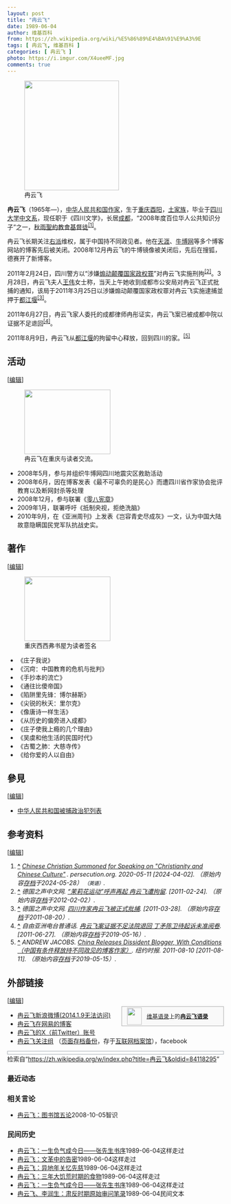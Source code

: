 ```yaml
---
layout: post
title: "冉云飞"
date: 1989-06-04
author: 维基百科
from: https://zh.wikipedia.org/wiki/%E5%86%89%E4%BA%91%E9%A3%9E
tags: [ 冉云飞, 维基百科 ]
categories: [ 冉云飞 ]
photo: https://i.imgur.com/X4ueeMF.jpg
comments: true
---
```

<div class="mw-content-ltr mw-parser-output" lang="zh" dir="ltr"><figure class="mw-default-size" typeof="mw:File/Thumb"><a href="/wiki/File:Ran_Yunfei.JPG" class="mw-file-description"><img src="//upload.wikimedia.org/wikipedia/commons/thumb/e/e4/Ran_Yunfei.JPG/220px-Ran_Yunfei.JPG" decoding="async" width="220" height="255" class="mw-file-element" srcset="//upload.wikimedia.org/wikipedia/commons/thumb/e/e4/Ran_Yunfei.JPG/330px-Ran_Yunfei.JPG 1.5x, //upload.wikimedia.org/wikipedia/commons/thumb/e/e4/Ran_Yunfei.JPG/440px-Ran_Yunfei.JPG 2x" data-file-width="1429" data-file-height="1655"></a><figcaption>冉云飞</figcaption></figure>
<p><b>冉云飞</b>（1965年<span class="useeditintro" title="Template:BLP editintro">—</span>），<a href="/wiki/%E4%B8%AD%E5%8D%8E%E4%BA%BA%E6%B0%91%E5%85%B1%E5%92%8C%E5%9B%BD" title="中华人民共和国">中华人民共和国</a><a href="/wiki/%E4%BD%9C%E5%AE%B6" title="作家">作家</a>，生于<a href="/wiki/%E9%87%8D%E5%BA%86" class="mw-redirect" title="重庆">重庆</a><a href="/wiki/%E9%85%89%E9%98%B3" class="mw-redirect" title="酉阳">酉阳</a>，<a href="/wiki/%E5%9C%9F%E5%AE%B6%E6%97%8F" title="土家族">土家族</a>，毕业于<a href="/wiki/%E5%9B%9B%E5%B7%9D%E5%A4%A7%E5%AD%A6" title="四川大学">四川大学</a><a href="/wiki/%E4%B8%AD%E6%96%87%E7%B3%BB" class="mw-redirect" title="中文系">中文系</a>，现任职于《四川文学》，长居<a href="/wiki/%E6%88%90%E9%83%BD" class="mw-redirect" title="成都">成都</a>，“2008年度百位华人公共知识分子”之一，<a href="/wiki/%E7%A7%8B%E9%9B%A8%E8%81%96%E7%B4%84%E6%95%99%E6%9C%83" title="秋雨聖約教會">秋雨聖約教會</a><a href="/wiki/%E5%9B%9B%E5%B7%9D%E5%9F%BA%E7%9D%A3%E6%95%99%E6%96%B0%E6%95%99" title="四川基督教新教">基督徒</a><sup id="cite_ref-1" class="reference"><a href="#cite_note-1"><span class="cite-bracket">[</span>1<span class="cite-bracket">]</span></a></sup>。
</p>
<meta property="mw:PageProp/toc">
<div class="mw-heading mw-heading2"></div>
<p>冉云飞长期关注<a href="/wiki/%E5%8F%B3%E6%B4%BE" title="右派">右派</a>维权，属于中国持不同政见者。他在<a href="/wiki/%E5%A4%A9%E6%B6%AF" class="mw-disambig" title="天涯">天涯</a>、<a href="/wiki/%E7%89%9B%E5%8D%9A%E7%BD%91" title="牛博网">牛博网</a>等多个博客网站的博客先后被关闭。2008年12月冉云飞的牛博镜像被关闭后，先后在搜狐，德赛开了新博客。
</p><p>2011年2月24日，四川警方以“涉嫌<a href="/wiki/%E7%85%BD%E5%8A%A8%E9%A2%A0%E8%A6%86%E5%9B%BD%E5%AE%B6%E6%94%BF%E6%9D%83%E7%BD%AA" title="煽动颠覆国家政权罪">煽动颠覆国家政权罪</a>”对冉云飞实施刑拘<sup id="cite_ref-2" class="reference"><a href="#cite_note-2"><span class="cite-bracket">[</span>2<span class="cite-bracket">]</span></a></sup>。3月28日，冉云飞夫人<a href="/wiki/%E7%8E%8B%E4%BC%9F" class="mw-redirect mw-disambig" title="王伟">王伟</a>女士称，当天上午她收到成都市公安局对冉云飞正式批捕的通知，该局于2011年3月25日以涉嫌煽动颠覆国家政权罪对冉云飞实施逮捕並押于<a href="/wiki/%E9%83%BD%E6%B1%9F%E5%A0%B0" title="都江堰">都江堰</a><sup id="cite_ref-3" class="reference"><a href="#cite_note-3"><span class="cite-bracket">[</span>3<span class="cite-bracket">]</span></a></sup>。
</p><p>2011年6月27日，冉云飞家人委托的成都律师冉彤证实，冉云飞案已被成都中院以证据不足退回<sup id="cite_ref-4" class="reference"><a href="#cite_note-4"><span class="cite-bracket">[</span>4<span class="cite-bracket">]</span></a></sup>。
</p><p>2011年8月9日，冉云飞从<a href="/wiki/%E9%83%BD%E6%B1%9F%E5%A0%B0" title="都江堰">都江堰</a>的拘留中心释放，回到四川的家。<sup id="cite_ref-5" class="reference"><a href="#cite_note-5"><span class="cite-bracket">[</span>5<span class="cite-bracket">]</span></a></sup>
</p>
<div class="mw-heading mw-heading2"><h2 id="活动"><span id=".E6.B4.BB.E5.8A.A8"></span>活动</h2><span class="mw-editsection"><span class="mw-editsection-bracket">[</span><a href="/w/index.php?title=%E5%86%89%E4%BA%91%E9%A3%9E&amp;action=edit&amp;section=2" title="编辑章节：活动"><span>编辑</span></a><span class="mw-editsection-bracket">]</span></span></div>
<figure class="mw-halign-right" typeof="mw:File/Thumb"><a href="/wiki/File:RIMAG0128.jpg" class="mw-file-description"><img src="//upload.wikimedia.org/wikipedia/commons/thumb/3/34/RIMAG0128.jpg/200px-RIMAG0128.jpg" decoding="async" width="200" height="150" class="mw-file-element" srcset="//upload.wikimedia.org/wikipedia/commons/thumb/3/34/RIMAG0128.jpg/300px-RIMAG0128.jpg 1.5x, //upload.wikimedia.org/wikipedia/commons/thumb/3/34/RIMAG0128.jpg/400px-RIMAG0128.jpg 2x" data-file-width="1024" data-file-height="768"></a><figcaption>冉云飞在重庆与读者交流。</figcaption></figure>
<ul><li>2008年5月，参与并组织牛博网四川地震灾区救助活动</li>
<li>2008年6月，因在博客发表《最不可辜负的是民心》而遭四川省作家协会批评教育以及断网封杀等处理</li>
<li>2008年12月，参与联署《<a href="/wiki/%E9%9B%B6%E5%85%AB%E5%AE%AA%E7%AB%A0" title="零八宪章">零八宪章</a>》</li>
<li>2009年1月，联署呼吁《抵制央视，拒绝洗脑》</li>
<li>2010年9月，在《亚洲周刊》上发表《岂容青史尽成灰》一文，认为中国大陆故意隐瞒国民党军队抗战史实。</li></ul>
<div class="mw-heading mw-heading2"><h2 id="著作"><span id=".E8.91.97.E4.BD.9C"></span>著作</h2><span class="mw-editsection"><span class="mw-editsection-bracket">[</span><a href="/w/index.php?title=%E5%86%89%E4%BA%91%E9%A3%9E&amp;action=edit&amp;section=3" title="编辑章节：著作"><span>编辑</span></a><span class="mw-editsection-bracket">]</span></span></div>
<figure class="mw-halign-right" typeof="mw:File/Thumb"><a href="/wiki/File:IMAG0136.jpg" class="mw-file-description"><img src="//upload.wikimedia.org/wikipedia/commons/thumb/5/51/IMAG0136.jpg/200px-IMAG0136.jpg" decoding="async" width="200" height="150" class="mw-file-element" srcset="//upload.wikimedia.org/wikipedia/commons/thumb/5/51/IMAG0136.jpg/300px-IMAG0136.jpg 1.5x, //upload.wikimedia.org/wikipedia/commons/thumb/5/51/IMAG0136.jpg/400px-IMAG0136.jpg 2x" data-file-width="1600" data-file-height="1200"></a><figcaption>重庆西西弗书屋为读者签名</figcaption></figure>
<ul><li>《庄子我说》</li>
<li>《沉疴：中国教育的危机与批判》</li>
<li>《手抄本的流亡》</li>
<li>《通往比傻帝国》</li>
<li>《陷阱里先锋：博尔赫斯》</li>
<li>《尖锐的秋天：里尔克》</li>
<li>《像唐诗一样生活》</li>
<li>《从历史的偏旁进入成都》</li>
<li>《庄子使我上瘾的几个理由》</li>
<li>《吴虞和他生活的民国时代》</li>
<li>《古蜀之肺：大慈寺传》</li>
<li>《给你爱的人以自由》</li></ul>
<div class="mw-heading mw-heading2"><h2 id="參見"><span id=".E5.8F.83.E8.A6.8B"></span>參見</h2><span class="mw-editsection"><span class="mw-editsection-bracket">[</span><a href="/w/index.php?title=%E5%86%89%E4%BA%91%E9%A3%9E&amp;action=edit&amp;section=4" title="编辑章节：參見"><span>编辑</span></a><span class="mw-editsection-bracket">]</span></span></div>
<ul><li><a href="/wiki/%E4%B8%AD%E5%8D%8E%E4%BA%BA%E6%B0%91%E5%85%B1%E5%92%8C%E5%9B%BD%E8%A2%AB%E6%8D%95%E6%94%BF%E6%B2%BB%E7%8A%AF%E5%88%97%E8%A1%A8" title="中华人民共和国被捕政治犯列表">中华人民共和国被捕政治犯列表</a></li></ul>
<div class="mw-heading mw-heading2"><h2 id="参考资料"><span id=".E5.8F.82.E8.80.83.E8.B5.84.E6.96.99"></span>参考资料</h2><span class="mw-editsection"><span class="mw-editsection-bracket">[</span><a href="/w/index.php?title=%E5%86%89%E4%BA%91%E9%A3%9E&amp;action=edit&amp;section=5" title="编辑章节：参考资料"><span>编辑</span></a><span class="mw-editsection-bracket">]</span></span></div>
<div class="reflist" style="list-style-type: decimal;">
<ol class="references">
<li id="cite_note-1"><span class="mw-cite-backlink"><b><a href="#cite_ref-1">^</a></b></span> <span class="reference-text"><cite class="citation web"><a rel="nofollow" class="external text" href="https://www.persecution.org/2020/11/05/chinese-christian-summoned-speaking-christianity-chinese-culture/">Chinese Christian Summoned for Speaking on "Christianity and Chinese Culture<span style="padding-right:0.2em;">"</span></a>. persecution.org. 2020-05-11 <span class="reference-accessdate"> [<span class="nowrap">2024-04-02</span>]</span>. （原始内容<a rel="nofollow" class="external text" href="https://web.archive.org/web/20240528023544/https://www.persecution.org/2020/11/05/chinese-christian-summoned-speaking-christianity-chinese-culture/">存档</a>于2024-05-28） <span style="font-family: sans-serif; cursor: default; color:var(--color-subtle, #54595d); font-size: 0.8em; bottom: 0.1em; font-weight: bold;" title="连接到英语网页">（英语）</span>.</cite><span title="ctx_ver=Z39.88-2004&amp;rfr_id=info%3Asid%2Fzh.wikipedia.org%3A%E5%86%89%E4%BA%91%E9%A3%9E&amp;rft.atitle=Chinese+Christian+Summoned+for+Speaking+on+%22Christianity+and+Chinese+Culture%22&amp;rft.date=2020-05-11&amp;rft.genre=unknown&amp;rft.jtitle=persecution.org&amp;rft_id=https%3A%2F%2Fwww.persecution.org%2F2020%2F11%2F05%2Fchinese-christian-summoned-speaking-christianity-chinese-culture%2F&amp;rft_val_fmt=info%3Aofi%2Ffmt%3Akev%3Amtx%3Ajournal" class="Z3988"><span style="display:none;">&nbsp;</span></span></span>
</li>
<li id="cite_note-2"><span class="mw-cite-backlink"><b><a href="#cite_ref-2">^</a></b></span> <span class="reference-text"><cite class="citation web">德国之声中文网. <a rel="nofollow" class="external text" href="http://www.dw-world.de/dw/article/0,,14871545,00.html">“茉莉花运动”呼声再起 冉云飞遭拘留</a>.  <span class="reference-accessdate"> [<span class="nowrap">2011-02-24</span>]</span>. （原始内容<a rel="nofollow" class="external text" href="https://web.archive.org/web/20120202225644/http://www.dw-world.de/dw/article/0,,14871545,00.html">存档</a>于2012-02-02）.</cite><span title="ctx_ver=Z39.88-2004&amp;rfr_id=info%3Asid%2Fzh.wikipedia.org%3A%E5%86%89%E4%BA%91%E9%A3%9E&amp;rft.au=%E5%BE%B7%E5%9B%BD%E4%B9%8B%E5%A3%B0%E4%B8%AD%E6%96%87%E7%BD%91&amp;rft.btitle=%E2%80%9C%E8%8C%89%E8%8E%89%E8%8A%B1%E8%BF%90%E5%8A%A8%E2%80%9D%E5%91%BC%E5%A3%B0%E5%86%8D%E8%B5%B7+%E5%86%89%E4%BA%91%E9%A3%9E%E9%81%AD%E6%8B%98%E7%95%99&amp;rft.genre=unknown&amp;rft_id=http%3A%2F%2Fwww.dw-world.de%2Fdw%2Farticle%2F0%2C%2C14871545%2C00.html&amp;rft_val_fmt=info%3Aofi%2Ffmt%3Akev%3Amtx%3Abook" class="Z3988"><span style="display:none;">&nbsp;</span></span></span>
</li>
<li id="cite_note-3"><span class="mw-cite-backlink"><b><a href="#cite_ref-3">^</a></b></span> <span class="reference-text"><cite class="citation web">德国之声中文网. <a rel="nofollow" class="external text" href="http://www.dw-world.de/dw/article/0,,6485336,00.html">四川作家冉云飞被正式批捕</a>.  <span class="reference-accessdate"> [<span class="nowrap">2011-03-28</span>]</span>. （原始内容<a rel="nofollow" class="external text" href="https://web.archive.org/web/20110820212205/http://www.dw-world.de/dw/article/0,,6485336,00.html">存档</a>于2011-08-20）.</cite><span title="ctx_ver=Z39.88-2004&amp;rfr_id=info%3Asid%2Fzh.wikipedia.org%3A%E5%86%89%E4%BA%91%E9%A3%9E&amp;rft.au=%E5%BE%B7%E5%9B%BD%E4%B9%8B%E5%A3%B0%E4%B8%AD%E6%96%87%E7%BD%91&amp;rft.btitle=%E5%9B%9B%E5%B7%9D%E4%BD%9C%E5%AE%B6%E5%86%89%E4%BA%91%E9%A3%9E%E8%A2%AB%E6%AD%A3%E5%BC%8F%E6%89%B9%E6%8D%95&amp;rft.genre=unknown&amp;rft_id=http%3A%2F%2Fwww.dw-world.de%2Fdw%2Farticle%2F0%2C%2C6485336%2C00.html&amp;rft_val_fmt=info%3Aofi%2Ffmt%3Akev%3Amtx%3Abook" class="Z3988"><span style="display:none;">&nbsp;</span></span></span>
</li>
<li id="cite_note-4"><span class="mw-cite-backlink"><b><a href="#cite_ref-4">^</a></b></span> <span class="reference-text"><cite class="citation web">自由亚洲电台普通话. <a rel="nofollow" class="external text" href="http://www.rfa.org/mandarin/yataibaodao/ryf-06272011084958.html">冉云飞案证据不足法院退回 丁矛陈卫待起诉未准阅卷</a>.  <span class="reference-accessdate"> [<span class="nowrap">2011-06-27</span>]</span>. （原始内容<a rel="nofollow" class="external text" href="https://web.archive.org/web/20190516201958/https://www.rfa.org/mandarin/yataibaodao/ryf-06272011084958.html">存档</a>于2019-05-16）.</cite><span title="ctx_ver=Z39.88-2004&amp;rfr_id=info%3Asid%2Fzh.wikipedia.org%3A%E5%86%89%E4%BA%91%E9%A3%9E&amp;rft.au=%E8%87%AA%E7%94%B1%E4%BA%9A%E6%B4%B2%E7%94%B5%E5%8F%B0%E6%99%AE%E9%80%9A%E8%AF%9D&amp;rft.btitle=%E5%86%89%E4%BA%91%E9%A3%9E%E6%A1%88%E8%AF%81%E6%8D%AE%E4%B8%8D%E8%B6%B3%E6%B3%95%E9%99%A2%E9%80%80%E5%9B%9E+%E4%B8%81%E7%9F%9B%E9%99%88%E5%8D%AB%E5%BE%85%E8%B5%B7%E8%AF%89%E6%9C%AA%E5%87%86%E9%98%85%E5%8D%B7&amp;rft.genre=unknown&amp;rft_id=http%3A%2F%2Fwww.rfa.org%2Fmandarin%2Fyataibaodao%2Fryf-06272011084958.html&amp;rft_val_fmt=info%3Aofi%2Ffmt%3Akev%3Amtx%3Abook" class="Z3988"><span style="display:none;">&nbsp;</span></span></span>
</li>
<li id="cite_note-5"><span class="mw-cite-backlink"><b><a href="#cite_ref-5">^</a></b></span> <span class="reference-text"><cite class="citation news">ANDREW JACOBS. <a rel="nofollow" class="external text" href="http://www.nytimes.com/2011/08/11/world/asia/11blogger.html?ref=china&amp;gwh=0D2EEEA44A6C5BE95D99A7D1056E5E46">China Releases Dissident Blogger, With Conditions（中国有条件释放持不同政见的博客作家）</a>. 纽约时报. 2011-08-10 <span class="reference-accessdate"> [<span class="nowrap">2011-08-11</span>]</span>. （原始内容<a rel="nofollow" class="external text" href="https://web.archive.org/web/20190515130438/https://www.nytimes.com/2011/08/11/world/asia/11blogger.html?ref=china&amp;gwh=0D2EEEA44A6C5BE95D99A7D1056E5E46">存档</a>于2019-05-15）.</cite><span title="ctx_ver=Z39.88-2004&amp;rfr_id=info%3Asid%2Fzh.wikipedia.org%3A%E5%86%89%E4%BA%91%E9%A3%9E&amp;rft.atitle=China+Releases+Dissident+Blogger%2C+With+Conditions%EF%BC%88%E4%B8%AD%E5%9B%BD%E6%9C%89%E6%9D%A1%E4%BB%B6%E9%87%8A%E6%94%BE%E6%8C%81%E4%B8%8D%E5%90%8C%E6%94%BF%E8%A7%81%E7%9A%84%E5%8D%9A%E5%AE%A2%E4%BD%9C%E5%AE%B6%EF%BC%89&amp;rft.au=ANDREW+JACOBS&amp;rft.date=2011-08-10&amp;rft.genre=article&amp;rft_id=http%3A%2F%2Fwww.nytimes.com%2F2011%2F08%2F11%2Fworld%2Fasia%2F11blogger.html%3Fref%3Dchina%26gwh%3D0D2EEEA44A6C5BE95D99A7D1056E5E46&amp;rft_val_fmt=info%3Aofi%2Ffmt%3Akev%3Amtx%3Ajournal" class="Z3988"><span style="display:none;">&nbsp;</span></span></span>
</li>
</ol></div>
<div class="mw-heading mw-heading2"><h2 id="外部链接"><span id=".E5.A4.96.E9.83.A8.E9.93.BE.E6.8E.A5"></span>外部链接</h2><span class="mw-editsection"><span class="mw-editsection-bracket">[</span><a href="/w/index.php?title=%E5%86%89%E4%BA%91%E9%A3%9E&amp;action=edit&amp;section=6" title="编辑章节：外部链接"><span>编辑</span></a><span class="mw-editsection-bracket">]</span></span></div>
<style data-mw-deduplicate="TemplateStyles:r82655521">.mw-parser-output .side-box{margin:4px 0;box-sizing:border-box;border:1px solid #aaa;font-size:88%;line-height:1.25em;background-color:#f9f9f9;display:flow-root}.mw-parser-output .side-box-abovebelow,.mw-parser-output .side-box-text{padding:0.25em 0.9em}.mw-parser-output .side-box-image{padding:2px 0 2px 0.9em;text-align:center}.mw-parser-output .side-box-imageright{padding:2px 0.9em 2px 0;text-align:center}@media(min-width:500px){.mw-parser-output .side-box-flex{display:flex;align-items:center}.mw-parser-output .side-box-text{flex:1}}@media(min-width:720px){.mw-parser-output .side-box{width:238px}.mw-parser-output .side-box-right{clear:right;float:right;margin-left:1em}.mw-parser-output .side-box-left{margin-right:1em}}</style><div class="side-box side-box-right plainlinks sistersitebox" style="font-size:small;"><style data-mw-deduplicate="TemplateStyles:r82655520">.mw-parser-output .plainlist ol,.mw-parser-output .plainlist ul{line-height:inherit;list-style:none;margin:0;padding:0}.mw-parser-output .plainlist ol li,.mw-parser-output .plainlist ul li{margin-bottom:0}</style>
<div class="side-box-flex">
<div class="side-box-image"><span class="noviewer" typeof="mw:File"><span><img alt="" src="//upload.wikimedia.org/wikipedia/commons/thumb/f/fa/Wikiquote-logo.svg/34px-Wikiquote-logo.svg.png" decoding="async" width="34" height="40" class="mw-file-element" srcset="//upload.wikimedia.org/wikipedia/commons/thumb/f/fa/Wikiquote-logo.svg/51px-Wikiquote-logo.svg.png 1.5x, //upload.wikimedia.org/wikipedia/commons/thumb/f/fa/Wikiquote-logo.svg/68px-Wikiquote-logo.svg.png 2x" data-file-width="300" data-file-height="355"></span></span></div>
<div class="side-box-text plainlist"><a href="/wiki/%E7%BB%B4%E5%9F%BA%E8%AF%AD%E5%BD%95" title="维基语录">维基语录</a>上的<b><a href="https://zh.wikiquote.org/wiki/Special:Search/%E5%86%89%E4%BA%91%E9%A3%9E" class="extiw" title="q:Special:Search/冉云飞">冉云飞语录</a></b></div></div>
</div>
<ul><li><a rel="nofollow" class="external text" href="http://weibo.com/u/3201390171">冉云飞新浪微博(2014.1.9无法访问)</a></li>
<li><a rel="nofollow" class="external text" href="https://web.archive.org/web/20120502194914/http://tufeilaoran.blog.163.com/">冉云飞在网易的博客</a></li>
<li><a rel="nofollow" class="external text" href="https://twitter.com/ranyunfei">冉云飞的X（前Twitter）账号</a></li>
<li><a rel="nofollow" class="external text" href="https://www.facebook.com/home.php?sk=group_116736075067761&amp;ap=1">冉云飞关注组</a> （<a rel="nofollow" class="external text" href="//web.archive.org/web/20220403233653/http://www.facebook.com/home.php?sk=group_116736075067761&amp;ap=1">页面存档备份</a>，存于<a href="/wiki/%E4%BA%92%E8%81%94%E7%BD%91%E6%A1%A3%E6%A1%88%E9%A6%86" title="互联网档案馆">互联网档案馆</a>），facebook</li></ul>
<div class="navbox-styles"><style data-mw-deduplicate="TemplateStyles:r84265675">.mw-parser-output .hlist dl,.mw-parser-output .hlist ol,.mw-parser-output .hlist ul{margin:0;padding:0}.mw-parser-output .hlist dd,.mw-parser-output .hlist dt,.mw-parser-output .hlist li{margin:0;display:inline}.mw-parser-output .hlist.inline,.mw-parser-output .hlist.inline dl,.mw-parser-output .hlist.inline ol,.mw-parser-output .hlist.inline ul,.mw-parser-output .hlist dl dl,.mw-parser-output .hlist dl ol,.mw-parser-output .hlist dl ul,.mw-parser-output .hlist ol dl,.mw-parser-output .hlist ol ol,.mw-parser-output .hlist ol ul,.mw-parser-output .hlist ul dl,.mw-parser-output .hlist ul ol,.mw-parser-output .hlist ul ul{display:inline}.mw-parser-output .hlist .mw-empty-li{display:none}.mw-parser-output .hlist dt::after{content:" :"}.mw-parser-output .hlist dd::after,.mw-parser-output .hlist li::after{content:" · ";font-weight:bold}.mw-parser-output .hlist-pipe dd::after,.mw-parser-output .hlist-pipe li::after{content:" | ";font-weight:normal}.mw-parser-output .hlist-hyphen dd::after,.mw-parser-output .hlist-hyphen li::after{content:" - ";font-weight:normal}.mw-parser-output .hlist-comma dd::after,.mw-parser-output .hlist-comma li::after{content:"、";font-weight:normal}.mw-parser-output .hlist dd:last-child::after,.mw-parser-output .hlist dt:last-child::after,.mw-parser-output .hlist li:last-child::after{content:none}.mw-parser-output .hlist ol{counter-reset:listitem}.mw-parser-output .hlist ol>li{counter-increment:listitem}.mw-parser-output .hlist ol>li::before{content:" "counter(listitem)"\a0 "}.mw-parser-output .hlist dd ol>li:first-child::before,.mw-parser-output .hlist dt ol>li:first-child::before,.mw-parser-output .hlist li ol>li:first-child::before{content:"（"counter(listitem)"\a0 "}.mw-parser-output ul.cslist,.mw-parser-output ul.sslist{margin:0;padding:0;display:inline-block;list-style:none}.mw-parser-output .cslist li,.mw-parser-output .sslist li{margin:0;display:inline-block}.mw-parser-output .cslist li::after{content:"，"}.mw-parser-output .sslist li::after{content:"；"}.mw-parser-output .cslist li:last-child::after,.mw-parser-output .sslist li:last-child::after{content:none}</style><style data-mw-deduplicate="TemplateStyles:r84261037">.mw-parser-output .navbox{box-sizing:border-box;border:1px solid #a2a9b1;width:100%;clear:both;font-size:88%;text-align:center;padding:1px;margin:1em auto 0}.mw-parser-output .navbox .navbox{margin-top:0}.mw-parser-output .navbox+.navbox,.mw-parser-output .navbox+.navbox-styles+.navbox{margin-top:-1px}.mw-parser-output .navbox-inner,.mw-parser-output .navbox-subgroup{width:100%}.mw-parser-output .navbox-group,.mw-parser-output .navbox-title,.mw-parser-output .navbox-abovebelow{text-align:center;padding-left:1em;padding-right:1em}.mw-parser-output .navbox-group{white-space:nowrap;text-align:right}.mw-parser-output .navbox,.mw-parser-output .navbox-subgroup{background-color:#fdfdfd}.mw-parser-output .navbox-list{border-color:#fdfdfd}.mw-parser-output .navbox-list-with-group{text-align:left;border-left-width:2px;border-left-style:solid}.mw-parser-output tr+tr>.navbox-abovebelow,.mw-parser-output tr+tr>.navbox-group,.mw-parser-output tr+tr>.navbox-image,.mw-parser-output tr+tr>.navbox-list{border-top:2px solid #fdfdfd}.mw-parser-output .navbox-title{background-color:#ccf;position:relative}.mw-parser-output .navbox-abovebelow,.mw-parser-output .navbox-group,.mw-parser-output .navbox-subgroup .navbox-title{background-color:#ddf}.mw-parser-output .navbox-subgroup .navbox-group,.mw-parser-output .navbox-subgroup .navbox-abovebelow{background-color:#e6e6ff}.mw-parser-output .navbox-even{background-color:#f7f7f7}.mw-parser-output .navbox-odd{background-color:transparent}.mw-parser-output .navbox .hlist td dl,.mw-parser-output .navbox .hlist td ol,.mw-parser-output .navbox .hlist td ul,.mw-parser-output .navbox td.hlist dl,.mw-parser-output .navbox td.hlist ol,.mw-parser-output .navbox td.hlist ul{padding:0.125em 0}.mw-parser-output .navbox .navbar{display:block;font-size:100%}.mw-parser-output .navbox-title .navbar{float:left;text-align:left;margin-right:0.5em;width:auto;padding-left:0.2em;position:absolute;left:1em}.mw-parser-output .navbox .mw-collapsible-toggle{margin-left:0.5em;position:absolute;right:1em}body.skin--responsive .mw-parser-output .navbox-image img{max-width:none!important}@media print{body.ns-0 .mw-parser-output .navbox{display:none!important}}</style></div><div role="navigation" class="navbox" aria-labelledby="四川基督教" style="padding:3px"></div>
<!-- 
NewPP limit report
Parsed by mw‐web.eqiad.main‐d9dc5fb5c‐652xq
Cached time: 20250127182132
Cache expiry: 2592000
Reduced expiry: false
Complications: [show‐toc]
CPU time usage: 0.445 seconds
Real time usage: 0.637 seconds
Preprocessor visited node count: 3152/1000000
Post‐expand include size: 205541/2097152 bytes
Template argument size: 2972/2097152 bytes
Highest expansion depth: 9/100
Expensive parser function count: 0/500
Unstrip recursion depth: 0/20
Unstrip post‐expand size: 16599/5000000 bytes
Lua time usage: 0.223/10.000 seconds
Lua memory usage: 4158887/52428800 bytes
Number of Wikibase entities loaded: 1/400
-->
<!--
Transclusion expansion time report (%,ms,calls,template)
100.00%  493.051      1 -total
 53.83%  265.430      1 Template:四川基督教
 53.11%  261.870      1 Template:Navbox
 23.62%  116.479     34 Template:Link-en
 16.79%   82.806      1 Template:Twitter
 16.27%   80.218      1 Template:Reflist
 13.68%   67.462      4 Template:Cite_web
  5.95%   29.313      1 Template:Bd
  5.10%   25.135      1 Template:Wikiquote
  4.58%   22.601      1 Template:Sister_project
-->

<!-- Saved in parser cache with key zhwiki:pcache:404401:|#|:idhash:canonical!zh and timestamp 20250127182132 and revision id 84118295. Rendering was triggered because: page-view
 -->
</div><!--esi <esi:include src="/esitest-fa8a495983347898/content" /> --><noscript><img src="https://login.wikimedia.org/wiki/Special:CentralAutoLogin/start?useformat=desktop&amp;type=1x1&amp;usesul3=0" alt="" width="1" height="1" style="border: none; position: absolute;"></noscript>
<div class="printfooter" data-nosnippet="">检索自“<a dir="ltr" href="https://zh.wikipedia.org/w/index.php?title=冉云飞&amp;oldid=84118295">https://zh.wikipedia.org/w/index.php?title=冉云飞&amp;oldid=84118295</a>”</div><div id="recent-news"><h3>最近动态</h3><ul></ul></div><div id="open-opinion"><h3>相关言论</h3><ul><li><a href="https://nodebe4.github.io/opinion/2008-10-05/%E5%86%89%E4%BA%91%E9%A3%9E-%E5%9B%BE%E4%B9%A6%E9%A6%86%E4%BA%94%E8%AE%BA/" title="冉云飞">冉云飞：图书馆五论</a><time>2008-10-05</time><a class="tag">智识</a></li>
</ul></div><div id="mjls-record"><h3>民间历史</h3><ul><li><a href="https://nodebe4.github.io/mjlsh/1989-06-04/%E8%94%A1%E6%BA%B6-%E4%B8%80%E5%BF%B5%E4%B9%8B%E5%B7%AE-%E5%91%BD%E8%BF%90%E8%BF%A5%E5%BC%82-%E5%86%B3%E5%AE%9A22%E4%BD%8D%E4%B8%AD%E5%9B%BD%E5%86%9B%E4%BA%BA%E5%91%BD%E8%BF%90%E7%9A%845%E5%88%86%E9%92%9F/" title="冉云飞">冉云飞：一生负气成今日——张先生书序</a><time>1989-06-04</time><a class="tag">这样走过</a></li>
<li><a href="https://nodebe4.github.io/mjlsh/1989-06-04/%E5%86%89%E4%BA%91%E9%A3%9E-%E6%96%87%E9%9D%A9%E4%B8%AD%E7%9A%84%E5%91%8A%E5%AF%86/" title="冉云飞">冉云飞：文革中的告密</a><time>1989-06-04</time><a class="tag">这样走过</a></li>
<li><a href="https://nodebe4.github.io/mjlsh/1989-06-04/%E5%86%89%E4%BA%91%E9%A3%9E-%E5%BC%82%E5%9C%B0%E5%B9%B4%E5%85%B3%E5%BF%86%E5%85%88%E6%85%88/" title="冉云飞">冉云飞：异地年关忆先慈</a><time>1989-06-04</time><a class="tag">这样走过</a></li>
<li><a href="https://nodebe4.github.io/mjlsh/1989-06-04/%E5%86%89%E4%BA%91%E9%A3%9E-%E4%B8%89%E5%B9%B4%E5%A4%A7%E9%A5%A5%E8%8D%92%E6%97%B6%E6%9C%9F%E7%9A%84%E9%A3%9F%E7%89%A9/" title="冉云飞">冉云飞：三年大饥荒时期的食物</a><time>1989-06-04</time><a class="tag">这样走过</a></li>
<li><a href="https://nodebe4.github.io/mjlsh/1989-06-04/%E5%86%89%E4%BA%91%E9%A3%9E-%E4%B8%80%E7%94%9F%E8%B4%9F%E6%B0%94%E6%88%90%E4%BB%8A%E6%97%A5-%E5%BC%A0%E5%85%88%E7%94%9F%E4%B9%A6%E5%BA%8F/" title="冉云飞">冉云飞：一生负气成今日——张先生书序</a><time>1989-06-04</time><a class="tag">这样走过</a></li>
<li><a href="https://nodebe4.github.io/mjlsh/1989-06-04/%E5%86%89%E4%BA%91%E9%A3%9E-%E6%9D%8E%E6%B6%A6%E7%94%9F-%E8%82%83%E5%8F%8D%E6%97%B6%E6%9C%9F%E5%8E%9F%E5%A7%8B%E5%AE%A1%E9%97%AE%E7%AC%94%E5%BD%95/" title="冉云飞、李润生">冉云飞、李润生：肃反时期原始审问笔录</a><time>1989-06-04</time><a class="tag">民间文本</a></li>
</ul></div>
